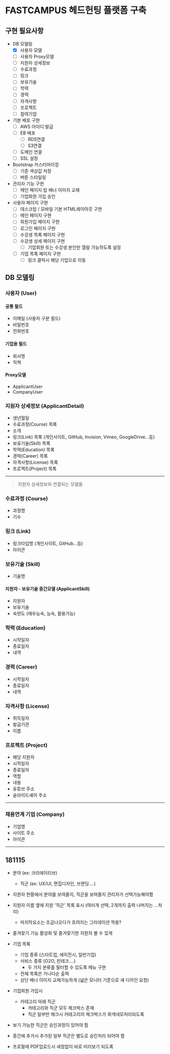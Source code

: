 # FASTCAMPUS 헤드헌팅 플랫폼 구축

## 구현 필요사항

- DB 모델링
	- [x] 사용자 모델
	- [ ] 사용자 Proxy모델
	- [ ] 지원자 상세정보
	- [ ] 수료과정
	- [ ] 링크
	- [ ] 보유기술
	- [ ] 학력
	- [ ] 경력
	- [ ] 자격사항
	- [ ] 프로젝트
	- [ ] 참여기업
- 기본 배포 구현
	- [ ] AWS 아이디 발급
	- [ ] EB 배포
		- [ ] RDS연결
		- [ ] S3연결
	- [ ] 도메인 연결
	- [ ] SSL 설정
- Bootstrap 커스터마이징
	- [ ] 기존 색상값 저장
	- [ ] 버튼 스타일링
- 관리자 기능 구현
	- [ ] 메인 페이지 탑 배너 이미지 교체
	- [ ] 기업회원 가입 승인
- 사용자 페이지 구현
	- [ ] 데스크탑 / 모바일 기본 HTML레이아웃 구현
	- [ ] 메인 페이지 구현
	- [ ] 회원가입 페이지 구현
	- [ ] 로그인 페이지 구현
	- [ ] 수강생 목록 페이지 구현
	- [ ] 수강생 상세 페이지 구현
		- [ ] 기업회원 또는 수강생 본인만 열람 가능하도록 설정
	- [ ] 기업 목록 페이지 구현
		- [ ] 링크 클릭시 해당 기업으로 이동

## DB 모델링

### 사용자 (User)

#### 공통 필드

- 이메일 (사용자 구분 필드)
- 비밀번호
- 전화번호

#### 기업용 필드

- 회사명
- 직책

#### Proxy모델

- ApplicantUser
- CompanyUser

### 지원자 상세정보 (ApplicantDetail)

- 생년월일
- 수료과정(Course) 목록
- 소개
- 링크(Link) 목록 (개인사이트, GitHub, Invision, Vimeo, GoogleDrive...등)
- 보유기술(Skill) 목록
- 학력(Education) 목록
- 경력(Career) 목록
- 자격사항(License) 목록
- 프로젝트(Project) 목록

---

> 지원자 상세정보와 연결되는 모델들

### 수료과정 (Course)

- 과정명
- 기수

### 링크 (Link)

- 링크타입명 (개인사이트, GitHub...등)
- 아이콘

### 보유기술 (Skill)

- 기술명

#### 지원자 - 보유기술 중간모델 (ApplicantSkill)

- 지원자
- 보유기술
- 숙련도 (매우능숙, 능숙, 활용가능)

### 학력 (Education)

- 시작일자
- 종료일자
- 내역

### 경력 (Career)

- 시작일자
- 종료일자
- 내역

### 자격사항 (License)

- 취득일자
- 발급기관
- 이름

### 프로젝트 (Project)

- 해당 지원자
- 시작일자
- 종료일자
- 역할
- 내용
- 유튜브 주소
- 슬라이드셰어 주소

---

### 채용연계 기업 (Company)

- 기업명
- 사이트 주소
- 아이콘


---

## 181115
 
- 분야 (ex: 크리에이티브)
	- 직군 (ex: UX/UI, 편집디자인, 브랜딩....)
- 지원자 현황에서 분야를 보여줄지, 직군을 보여줄지 관리자가 선택가능해야함

- 지원자 이름 옆에 지원 '직군' 목록 표시 (여러개 선택, 2개까지 출력 나머지는 ...처리)
	- 마지막요소는 조금나오다가 흐려지는 그라데이션 적용?

- 즐겨찾기 기능 활성화 및 즐겨찾기한 지원자 볼 수 있게

- 기업 목록
	- 기업 종류 (스타트업, 에이전시, 일반기업)
	- 서비스 종류 (O2O, 핀테크....)
		- 두 가지 분류를 필터할 수 있도록 메뉴 구현
	- 전체 목록은 가나다순 출력
	- 상단 배너 이미지 교체가능하게 (넓은 모니터 기준으로 새 디자인 요청)

- 기업회원 가입시
	- 카테고리 아래 직군
		- 카테고리와 직군 모두 체크박스 존재
		- 직군 일부만 체크시 카테고리의 체크박스가 회색네모처리되도록

- 보기 가능한 직군은 승인과정이 있어야 함
- 중간에 추가시 추가된 일부 직군은 별도로 승인처리 되어야 함

- 프로필에 PDF업로드시 새창없이 바로 미리보기 되도록